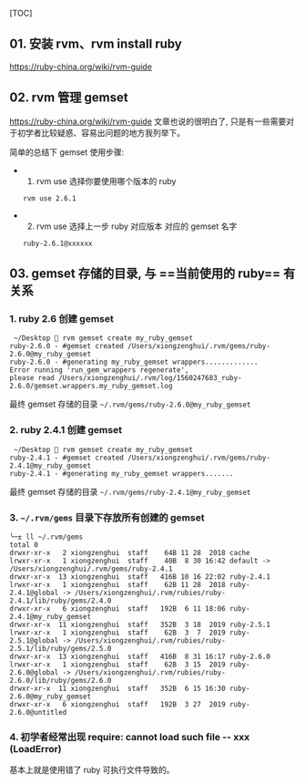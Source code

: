[TOC]



## 01. 安装 rvm、rvm install ruby

https://ruby-china.org/wiki/rvm-guide



## 02. rvm 管理 gemset 

https://ruby-china.org/wiki/rvm-guide 文章也说的很明白了, 只是有一些需要对于初学者比较疑惑、容易出问题的地方我列举下。

简单的总结下 gemset 使用步骤:

- 1) rvm use 选择你要使用哪个版本的 ruby 

  ```
  rvm use 2.6.1
  ```

- 2) rvm use 选择上一步 ruby 对应版本 对应的 gemset 名字

  ```
  ruby-2.6.1@xxxxxx
  ```

  

## 03. gemset 存储的目录, 与 ==当前使用的 ruby== 有关系

### 1. ruby 2.6 创建 gemset

```
 ~/Desktop  rvm gemset create my_ruby_gemset
ruby-2.6.0 - #gemset created /Users/xiongzenghui/.rvm/gems/ruby-2.6.0@my_ruby_gemset
ruby-2.6.0 - #generating my_ruby_gemset wrappers.............
Error running 'run_gem_wrappers regenerate',
please read /Users/xiongzenghui/.rvm/log/1560247683_ruby-2.6.0/gemset.wrappers.my_ruby_gemset.log
```

最终 gemset 存储的目录 `~/.rvm/gems/ruby-2.6.0@my_ruby_gemset` 

### 2. ruby 2.4.1 创建 gemset

```
 ~/Desktop  rvm gemset create my_ruby_gemset
ruby-2.4.1 - #gemset created /Users/xiongzenghui/.rvm/gems/ruby-2.4.1@my_ruby_gemset
ruby-2.4.1 - #generating my_ruby_gemset wrappers.......
```

最终 gemset 存储的目录 `~/.rvm/gems/ruby-2.4.1@my_ruby_gemset`

### 3. `~/.rvm/gems` 目录下存放所有创建的 gemset

```
╰─± ll ~/.rvm/gems
total 0
drwxr-xr-x   2 xiongzenghui  staff    64B 11 28  2018 cache
lrwxr-xr-x   1 xiongzenghui  staff    40B  8 30 16:42 default -> /Users/xiongzenghui/.rvm/gems/ruby-2.4.1
drwxr-xr-x  13 xiongzenghui  staff   416B 10 16 22:02 ruby-2.4.1
lrwxr-xr-x   1 xiongzenghui  staff    62B 11 28  2018 ruby-2.4.1@global -> /Users/xiongzenghui/.rvm/rubies/ruby-2.4.1/lib/ruby/gems/2.4.0
drwxr-xr-x   6 xiongzenghui  staff   192B  6 11 18:06 ruby-2.4.1@my_ruby_gemset
drwxr-xr-x  11 xiongzenghui  staff   352B  3 18  2019 ruby-2.5.1
lrwxr-xr-x   1 xiongzenghui  staff    62B  3  7  2019 ruby-2.5.1@global -> /Users/xiongzenghui/.rvm/rubies/ruby-2.5.1/lib/ruby/gems/2.5.0
drwxr-xr-x  13 xiongzenghui  staff   416B  8 31 16:17 ruby-2.6.0
lrwxr-xr-x   1 xiongzenghui  staff    62B  3 15  2019 ruby-2.6.0@global -> /Users/xiongzenghui/.rvm/rubies/ruby-2.6.0/lib/ruby/gems/2.6.0
drwxr-xr-x  11 xiongzenghui  staff   352B  6 15 16:30 ruby-2.6.0@my_ruby_gemset
drwxr-xr-x   6 xiongzenghui  staff   192B  3 27  2019 ruby-2.6.0@untitled
```

### 4. 初学者经常出现 require: cannot load such file -- xxx (LoadError)

基本上就是使用错了 ruby 可执行文件导致的。

